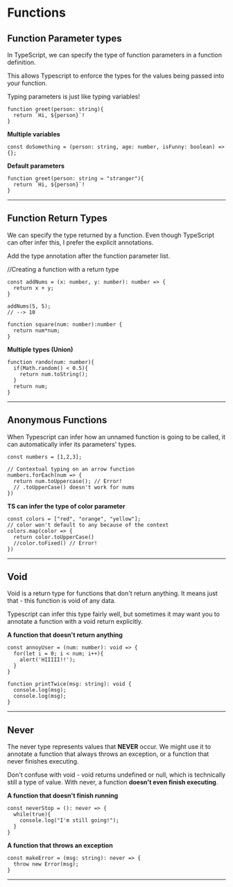 # Functions

## Function Parameter types

In TypeScript, we can specify the type of function parameters in a function definition.

This allows Typescript to enforce the types for the values being passed into your function.

Typing parameters is just like typing variables!

```
function greet(person: string){
  return `Hi, ${person}`!
}
```

**Multiple variables**

```
const doSomething = (person: string, age: number, isFunny: boolean) => {};
```

**Default parameters**

```
function greet(person: string = "stranger"){
  return `Hi, ${person}`!
}
```

---

## Function Return Types

We can specify the type returned by a function. Even though TypeScript can ofter infer this, I prefer the explicit annotations.

Add the type annotation after the function parameter list.

//Creating a function with a return type

```
const addNums = (x: number, y: number): number => {
  return x + y;
}

addNums(5, 5);
// --> 10

function square(num: number):number {
  return num*num;
}
```

**Multiple types (Union)**

```
function rando(num: number){
  if(Math.random() < 0.5){
    return num.toString();
  }
  return num;
}
```

---

## Anonymous Functions

When Typescript can infer how an unnamed function is going to be called, it can automatically infer its parameters' types.

```
const numbers = [1,2,3];

// Contextual typing on an arrow function
numbers.forEach(num => {
  return num.toUppercase(); // Error!
  // .toUpperCase() doesn't work for nums
})
```

**TS can infer the type of color parameter**

```
const colors = ["red", "orange", "yellow"];
// color won't default to any because of the context
colors.map(color => {
  return color.toUpperCase()
  //color.toFixed() // Error!
})
```

---

## Void

Void is a return type for functions that don't return anything. It means just that - this function is void of any data.

Typescript can infer this type fairly well, but sometimes it may want you to annotate a function with a void return explicitly.

**A function that doesn't return anything**

```
const annoyUser = (num: number): void => {
  for(let i = 0; i < num; i++){
    alert('HIIIII!!');
  }
}
```

```
function printTwice(msg: string): void {
  console.log(msg);
  console.log(msg);
}
```

---

## Never

The never type represents values that **NEVER** occur. We might use it to annotate a function that always throws an exception, or a function that never finishes executing.

Don't confuse with void - void returns undefined or null, which is technically still a type of value. With never, a function **doesn't even finish executing**.

**A function that doesn't finish running**

```
const neverStop = (): never => {
  while(true){
    console.log("I'm still going!");
  }
}
```

**A function that throws an exception**

```
const makeError = (msg: string): never => {
  throw new Error(msg);
}
```

---

